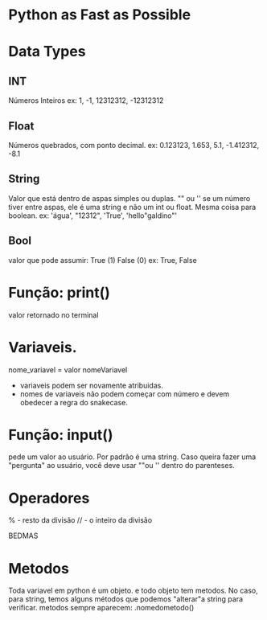 # Python as Fast as Possible

# Data Types
## INT
Números Inteiros
ex: 1, -1, 12312312, -12312312
## Float
Números quebrados, com ponto decimal.
ex: 0.123123, 1.653, 5.1, -1.412312, -8.1
## String
Valor que está dentro de aspas simples ou duplas.
"" ou ''
se um número tiver entre aspas, ele é uma string e não um int ou float. Mesma coisa para boolean.
ex: 'água', "12312", 'True', 'hello"galdino"'
## Bool
valor que pode assumir:
True (1)
False (0)
ex: True, False

# Função: print()
valor retornado no terminal

# Variaveis.

nome_variavel = valor
nomeVariavel

- variaveis podem ser novamente atribuidas.
- nomes de variaveis não podem começar com número e devem obedecer a regra do snakecase.

# Função: input()
pede um valor ao usuário. Por padrão é uma string. Caso queira fazer uma "pergunta" ao usuário, você deve usar ""ou '' dentro do parenteses.

# Operadores
% - resto da divisão
// - o inteiro da divisão

BEDMAS

# Metodos
Toda variavel em python é um objeto.
e todo objeto tem metodos.
No caso, para string, temos alguns métodos que podemos "alterar"a string para verificar.
metodos sempre aparecem: .nomedometodo()
